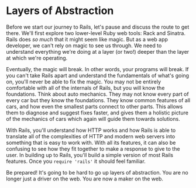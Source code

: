 # Layers of Abstraction

Before we start our journey to Rails, let's pause and discuss the route to get there. We'll first explore two lower-level Ruby web tools: Rack and Sinatra. Rails does *so much* that it might seem like magic. But as a web app developer, we can't rely on magic to see us through. We need to understand everything we're doing at a layer (or two!) deeper than the layer at which we're operating.

Eventually, the magic will break. In other words, your programs will break. If you can't take Rails apart and understand the fundamentals of what's going on, you'll never be able to fix the magic. You may not be entirely comfortable with all of the internals of Rails, but you will know the foundations. Think about auto mechanics. They may not know every part of every car but they know the foundations. They know common features of all cars, and how even the smallest parts connect to other parts. This allows them to diagnose and suggest fixes faster, and gives them a holistic picture of the mechanics of cars which again will guide them towards solutions. 

With Rails, you'll understand how HTTP works and how Rails is able to translate all of the complexities of HTTP and modern web servers into something that is easy to work with. With all its features, it can also be confusing to see how they fit together to make a response to give to the user. In building up to Rails, you'll build a simple version of most Rails features. Once you `require 'rails'` it should feel familiar.

Be prepared! It's going to be hard to go up layers of abstraction. You are no longer just a driver on the web. You are now a maker on the web.
